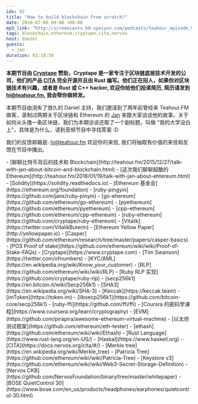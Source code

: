 ```yaml
---
idx: 92
title: "How to build blockchain from scratch?"
date: 2018-07-08 09:00 +08:00
mp3_link: "http://screencasts.b0.upaiyun.com/podcasts/teahour_episode_92.mp3"
tags: blockchain,ethereum,cryptape,cita,nervos
host: daniel
guests:
  - jan
duration: 02:18:58
---
```


**本期节目由
[Cryptape](https://www.cryptape.com) 赞助，Cryptape 是一家专注于区块链底层技术开发的公司，他们的产品 [CITA](https://github.com/cryptape/cita) 完全开源并且由 Rust 编写。他们正在招人，如果你对区块链技术有兴趣，或者是 Rust 或 C++ hacker, 欢迎你给他们投递简历, 简历请发到 hi@teahour.fm, 我会帮你做转发。**

本期节目由消失了很久的 Daniel 主持，我们邀请到了两年前曾经来 Teahour.FM 做客，录制过两期关于区块链和 Ethereum 的 [Jan](https://twitter.com/janhxie) 来跟大家谈谈他的故事，关于如何从头撸一条区块链，我们为本期访谈还取了一个副标题，叫做 "我的大学没白上"，具体是为什么，请到音频节目中寻找答案 :D

我们的反馈邮箱是: hi@teahour.fm 欢迎你的来信, 我们将抽取有价值的来信和反馈在节目中播出。

<section class="notes" markdown="1">
- [聊聊比特币背后的技术和 Blockchain](http://teahour.fm/2015/12/27/talk-with-jan-about-bitcoin-and-blockchain.html)
- [这次我们聊聊超酷的 Ethereum](http://teahour.fm/2016/01/19/talk-with-jan-about-ehtereum.html)
- [Solidity](https://solidity.readthedocs.io)
- [Ethereum 基金会](https://ethereum.org/foundation)
- [ruby-pingyin](https://github.com/janx/ruby-pinyin)
- [go-ehereum](https://github.com/ethereum/go-ethereum)
- [pyethereum](https://github.com/ethereum/pyethereum)
- [cpp-ethereum](https://github.com/ethereum/cpp-ethereum)
- [ruby-ethereum](https://github.com/cryptape/ruby-ethereum)
- [Vitalik](https://twitter.com/VitalikButerin)
- [Ethereum Yellow Paper](http://yellowpaper.io)
- [Casper](https://github.com/ethereum/research/tree/master/papers/casper-basics)
- [POS Proof of stake](https://github.com/ethereum/wiki/wiki/Proof-of-Stake-FAQs)
- [Cryptape](https://www.cryptape.com)
- [Tim Swanson](https://twitter.com/ofnumbers)
- [KYC/AML](https://en.wikipedia.org/wiki/Know_your_customer)
- [RLP](https://github.com/ethereum/wiki/wiki/RLP)
- [Ruby RLP 实现](https://github.com/cryptape/ruby-rlp)
- [secp256k1](https://en.bitcoin.it/wiki/Secp256k1)
- [SHA3](https://en.wikipedia.org/wiki/SHA-3)
- [Keccak](https://keccak.team)
- [imToken](https://token.im)
- [libsecp256k1](https://github.com/bitcoin-core/secp256k1)
- [ruby-ffi](https://github.com/ffi/ffi)
- [Coursra 的密码学课程](https://www.coursera.org/learn/cryptography)
- [EVM](https://github.com/pirapira/awesome-ethereum-virtual-machine)
- [以太坊测试框架](https://github.com/ethereum/eth-tester)
- [ethash](https://github.com/ethereum/wiki/wiki/Ethash)
- [Rust Language](https://www.rust-lang.org/en-US/)
- [Haskal](https://www.haskell.org)
- [CITA](https://docs.nervos.org/cita/#/)
- [Merkle tree](https://en.wikipedia.org/wiki/Merkle_tree)
- [Patricia Tree](https://github.com/ethereum/wiki/wiki/Patricia-Tree)
- [Keystore v3](https://github.com/ethereum/wiki/wiki/Web3-Secret-Storage-Definition)
- [Nervos CKB](https://github.com/NervosFoundation/binary/tree/master/whitepaper)
- [BOSE QuietControl 30](https://www.bose.com/en_us/products/headphones/earphones/quietcontrol-30.html)
</section>



